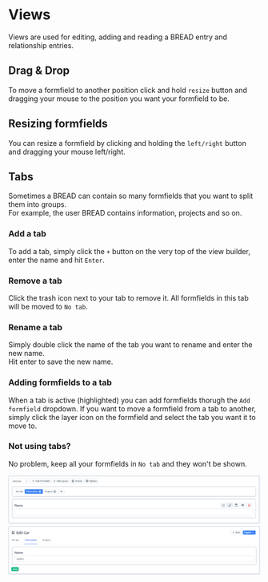 # Views

Views are used for editing, adding and reading a BREAD entry and relationship entries. 

## Drag & Drop

To move a formfield to another position click and hold `resize` button and dragging your mouse to the position you want your formfield to be.

## Resizing formfields

You can resize a formfield by clicking and holding the `left/right` button and dragging your mouse left/right.

## Tabs

Sometimes a BREAD can contain so many formfields that you want to split them into groups.  
For example, the user BREAD contains information, projects and so on.  

### Add a tab

To add a tab, simply click the `+` button on the very top of the view builder, enter the name and hit `Enter`.

### Remove a tab

Click the trash icon next to your tab to remove it. 
All formfields in this tab will be moved to `No tab`.

### Rename a tab

Simply double click the name of the tab you want to rename and enter the new name.  
Hit enter to save the new name.

### Adding formfields to a tab

When a tab is active (highlighted) you can add formfields thorugh the `Add formfield` dropdown. 
If you want to move a formfield from a tab to another, simply click the layer icon on the formfield and select the tab you want it to move to.

### Not using tabs?

No problem, keep all your formfields in `No tab` and they won't be shown.

![Tabs in the BREAD Builder](../.gitbook/assets/bread-builder/tabs.png) 
![Tabs in a BREAD](../.gitbook/assets/bread-builder/tabs-bread.png) 